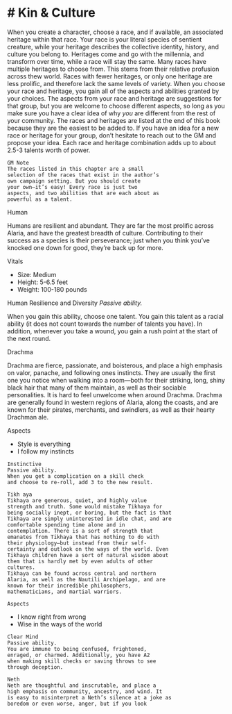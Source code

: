 # # Kin & Culture

When you create a character, choose a race, and
if available, an associated heritage within that race.
Your race is your literal species of sentient creature,
while your heritage describes the collective identity,
history, and culture you belong to. Heritages come
and go with the millennia, and transform over time,
while a race will stay the same.
Many races have multiple heritages to choose
from. This stems from their relative profusion across
thew world. Races with fewer heritages, or only one
heritage are less prolific, and therefore lack the same
levels of variety.
When you choose your race and heritage, you
gain all of the aspects and abilities granted by your
choices. The aspects from your race and heritage are
suggestions for that group, but you are welcome to
choose different aspects, so long as you make sure
you have a clear idea of why _you_ are different from
the rest of your community.
The races and heritages are listed at the end of
this book because they are the easiest to be added to.
If you have an idea for a new race or heritage for
your group, don’t hesitate to reach out to the GM and
propose your idea. Each race and heritage
combination adds up to about 2.5-3 talents worth of
power.

```
GM Note
The races listed in this chapter are a small
selection of the races that exist in the author’s
own campaign setting. But you should create
your own—it’s easy! Every race is just two
aspects, and two abilities that are each about as
powerful as a talent.
```

Human

Humans are resilient and abundant. They are far
the most prolific across Alaria, and have the greatest
breadth of culture. Contributing to their success as a
species is their perseverance; just when you think
you’ve knocked one down for good, they’re back up
for more.

Vitals

- Size: Medium
- Height: 5-6.5 feet
- Weight: 100-180 pounds

Human Resilience and Diversity
_Passive ability._

When you gain this ability, choose one talent.
You gain this talent as a racial ability (it does not
count towards the number of talents you have).
In addition, whenever you take a wound, you
gain a rush point at the start of the next round.

Drachma

Drachma are fierce, passionate, and boisterous,
and place a high emphasis on valor, panache, and
following ones instincts. They are usually the first
one you notice when walking into a room—both for
their striking, long, shiny black hair that many of
them maintain, as well as their sociable personalities.
It is hard to feel unwelcome when around Drachma.
Drachma are generally found in western regions
of Alaria, along the coasts, and are known for their
pirates, merchants, and swindlers, as well as their
hearty Drachman ale.

Aspects

- Style is everything
- I follow my instincts

```
Instinctive
Passive ability.
When you get a complication on a skill check
and choose to re-roll, add 3 to the new result.
```

```
Tikh aya
Tikhaya are generous, quiet, and highly value
strength and truth. Some would mistake Tikhaya for
being socially inept, or boring, but the fact is that
Tikhaya are simply uninterested in idle chat, and are
comfortable spending time alone and in
contemplation. There is a sort of strength that
emanates from Tikhaya that has nothing to do with
their physiology—but instead from their self-
certainty and outlook on the ways of the world. Even
Tikhaya children have a sort of natural wisdom about
them that is hardly met by even adults of other
cultures.
Tikhaya can be found across central and northern
Alaria, as well as the Nautili Archipelago, and are
known for their incredible philosophers,
mathematicians, and martial warriors.
```

```
Aspects
```

- I know right from wrong
- Wise in the ways of the world

```
Clear Mind
Passive ability.
You are immune to being confused, frightened,
enraged, or charmed. Additionally, you have A2
when making skill checks or saving throws to see
through deception.
```

```
Neth
Neth are thoughtful and inscrutable, and place a
high emphasis on community, ancestry, and wind. It
is easy to misinterpret a Neth’s silence at a joke as
boredom or even worse, anger, but if you look
```
